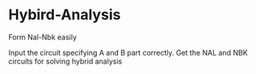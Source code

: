 # Hybird-Analysis
Form Nal-Nbk easily

Input the circuit specifying A and B part correctly.
Get the NAL and NBK circuits for solving hybrid analysis
